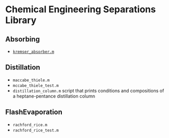 Chemical Engineering Separations Library
========================================

Absorbing
----------
+ [``kremser_absorber.m``](https://github.com/oolongtea/separations/blob/mast/Absorbing/kremser_absorber.m)

Distillation
-------------
+ ``maccabe_thiele.m``
+ ``mccabe_thiele_test.m``
+ ``distillation_column.m``
  script that prints conditions and compositions of a heptane-pentance distillation column

FlashEvaporation
----------------
+ ``rachford_rice.m``
+ ``rachford_rice_test.m``


